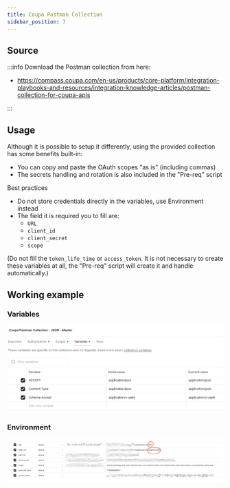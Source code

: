 ```yaml
---
title: Coupa Postman Collection
sidebar_position: 7
---
```


## Source

:::info
Download the Postman collection from here:

-  https://compass.coupa.com/en-us/products/core-platform/integration-playbooks-and-resources/integration-knowledge-articles/postman-collection-for-coupa-apis

:::

## Usage
Although it is possible to setup it differently, using the provided collection has some benefits built-in:

- You can copy and paste the OAuth scopes "as is" (including commas)
- The secrets handling and rotation is also included in the "Pre-req" script

Best practices

- Do not store credentials directly in the variables, use Environment instead
- The field it is required you to fill are:
  - `URL`
  - `client_id`
  - `client_secret`
  - `scope`

(Do not fill the `token_life_time` or `access_token`. It is not necessary to create these variables at all, the "Pre-req" script will create it and handle automatically.)

## Working example

### Variables

![alt text](img/coupa-postman-vars.png)

### Environment

![alt text](img/coupa-postman-env.png)

